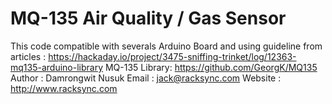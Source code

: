 # MQ-135 Air Quality / Gas Sensor

This code compatible with severals Arduino Board and using guideline from articles : https://hackaday.io/project/3475-sniffing-trinket/log/12363-mq135-arduino-library
MQ-135 Library: https://github.com/GeorgK/MQ135
Author : Damrongwit Nusuk
Email : jack@racksync.com
Website : http://www.racksync.com
